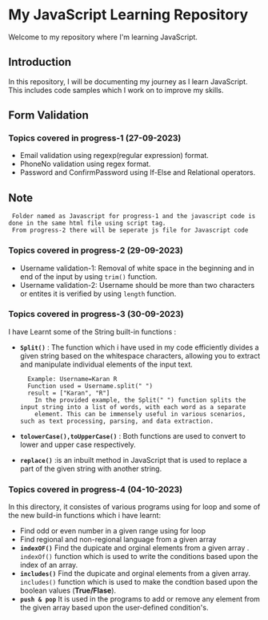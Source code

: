 # My JavaScript Learning Repository 

Welcome to my repository where I'm learning JavaScript.

## Introduction

In this repository, I will be documenting my journey as I learn JavaScript. This includes code samples which I work on to improve my skills.

## Form Validation
### Topics covered in progress-1 (27-09-2023)

- Email validation using regexp(regular expression) format.
- PhoneNo validation using regex format.
- Password and ConfirmPassword using If-Else and Relational operators.
  
## Note
     Folder named as Javascript for progress-1 and the javascript code is done in the same html file using script tag.
     From progress-2 there will be seperate js file for Javascript code
     
### Topics covered in progress-2 (29-09-2023)
- Username validation-1: Removal of white space in the beginning and in end of the input by using `trim()` function.
- Username validation-2: Username should be more than two characters or entites it is verified by using `length` function.

### Topics covered in progress-3 (30-09-2023)
   I have Learnt some of the String built-in functions :
- **`Split()`** : The function which i have used in my code efficiently divides a given string based on the whitespace characters, allowing you to extract and manipulate individual elements of the input text.

        Example: Username=Karan R
        Function used = Username.split(" ")
        result = ["Karan", "R"]
          In the provided example, the Split(" ") function splits the input string into a list of words, with each word as a separate 
          element. This can be immensely useful in various scenarios, such as text processing, parsing, and data extraction.
  
- **`tolowerCase(),toUpperCase()`** : Both functions are used to convert to lower and upper case respectively.
- **`replace()`** :is an inbuilt method in JavaScript that is used to replace a part of the given string with another string.


### Topics covered in progress-4 (04-10-2023)
  In this directory, it consistes of various programs using for loop and some of the new build-in functions which i have learnt:
  
  - Find odd or even number in a given range using for loop
  - Find regional and non-regional language from a given array
  - **`indexOF()`** Find the dupicate and orginal elements from a given array . `indexOf()` function which is used to write the conditions based upon the index of an array. 
  - **`includes()`** Find the dupicate and orginal elements from a given array. `includes()` function which is used to make the condtion based upon the boolean values (**True/Flase**).
  - **`push & pop`** It is used in the programs to add or remove any element from the given array based upon the user-defined condition's.
